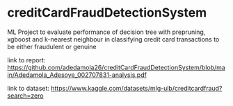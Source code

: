 # creditCardFraudDetectionSystem
ML Project to evaluate performance of decision tree with prepruning, xgboost and k-nearest neighbour in classifying credit card transactions to be either fraudulent or genuine

link to report: https://github.com/adedamola26/creditCardFraudDetectionSystem/blob/main/Adedamola_Adesoye_002707831-analysis.pdf

link to dataset: https://www.kaggle.com/datasets/mlg-ulb/creditcardfraud?search=zero
